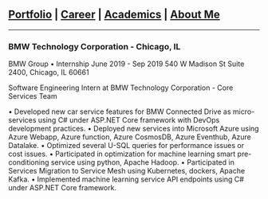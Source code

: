 ## [Portfolio](https://yizhuowu.github.io/) | [Career](https://yizhuowu.github.io/career) | [Academics](https://yizhuowu.github.io/academics) | [About Me](https://yizhuowu.github.io/about)
---

### BMW Technology Corporation - Chicago, IL

BMW Group • Internship
June 2019 - Sep 2019
540 W Madison St Suite 2400, Chicago, IL 60661

Software Engineering Intern at BMW Technology Corporation - Core Services Team

• Developed new car service features for BMW Connected Drive as micro-services using C# under ASP.NET Core framework with DevOps development practices.
• Deployed new services into Microsoft Azure using Azure Webapp, Azure function, Azure CosmosDB, Azure Eventhub, Azure Datalake.
• Optimized several U-SQL queries for performance issues or cost issues.
• Participated in optimization for machine learning smart pre-conditioning service using python, Apache Hadoop.
• Participated in Services Migration to Service Mesh using Kubernetes, dockers, Apache Kafka.
• Implemented machine learning service API endpoints using C# under ASP.NET Core framework.